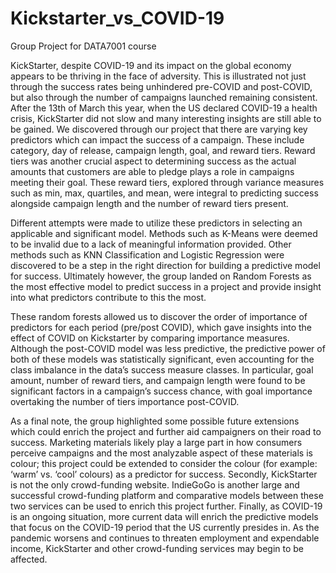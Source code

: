 # Kickstarter_vs_COVID-19
Group Project for DATA7001 course

  KickStarter, despite COVID-19 and its impact on the global economy appears to be thriving in the face of adversity. This is illustrated not just through the success rates being unhindered pre-COVID and post-COVID, but also through the number of campaigns launched remaining consistent. After the 13th of March this year, when the US declared COVID-19 a health crisis, KickStarter did not slow and many interesting insights are still able to be gained.
We discovered through our project that there are varying key predictors which can impact the success of a campaign. These include category, day of release, campaign length, goal, and reward tiers. Reward tiers was another crucial aspect to determining success as the actual amounts that customers are able to pledge plays a role in campaigns meeting their goal. These reward tiers, explored through variance measures such as min, max, quartiles, and mean, were integral to predicting success alongside campaign length and the number of reward tiers present.

  Different attempts were made to utilize these predictors in selecting an applicable and significant model. Methods such as K-Means were deemed to be invalid due to a lack of meaningful information provided. Other methods such as KNN Classification and Logistic Regression were discovered to be a step in the right direction for building a predictive model for success. Ultimately however, the group landed on Random Forests as the most effective model to predict success in a project and provide insight into what predictors contribute to this the most.
  
  These random forests allowed us to discover the order of importance of predictors for each period (pre/post COVID), which gave insights into the effect of COVID on Kickstarter by comparing importance measures. Although the post-COVID model was less predictive, the predictive power of both of these models was statistically significant, even accounting for the class imbalance in the data’s success measure classes. In particular, goal amount, number of reward tiers, and campaign length were found to be significant factors in a campaign’s success chance, with goal importance overtaking the number of tiers importance post-COVID.
  
  As a final note, the group highlighted some possible future extensions which could enrich the project and further aid campaigners on their road to success. Marketing materials likely play a large part in how consumers perceive campaigns and the most analyzable aspect of these materials is colour; this project could be extended to consider the colour (for example: ‘warm’ vs. ‘cool’ colours) as a predictor for success. Secondly, KickStarter is not the only crowd-funding website. IndieGoGo is another large and successful crowd-funding platform and comparative models between these two services can be used to enrich this project further. Finally, as COVID-19 is an ongoing situation, more current data will enrich the predictive models that focus on the COVID-19 period that the US currently presides in. As the pandemic worsens and continues to threaten employment and expendable income, KickStarter and other crowd-funding services may begin to be affected.
